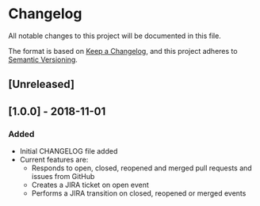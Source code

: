 # Changelog
All notable changes to this project will be documented in this file.

The format is based on [Keep a Changelog](https://keepachangelog.com/en/1.0.0/),
and this project adheres to [Semantic Versioning](https://semver.org/spec/v2.0.0.html).

## [Unreleased]

## [1.0.0] - 2018-11-01
### Added
- Initial CHANGELOG file added
- Current features are:
  - Responds to open, closed, reopened and merged pull requests and issues from GitHub
  - Creates a JIRA ticket on open event
  - Performs a JIRA transition on closed, reopened or merged events
